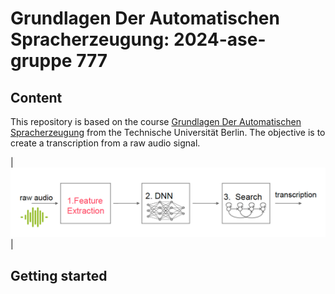 # Grundlagen Der Automatischen Spracherzeugung: 2024-ase-gruppe 777

## Content

This repository is based on the course [Grundlagen Der Automatischen Spracherzeugung](https://moseskonto.tu-berlin.de/moses/modultransfersystem/bolognamodule/beschreibung/anzeigen.html?number=41121&version=1&sprache=1) from the Technische Universität Berlin. The objective is to create a transcription from a raw audio signal. 

| <img  src="./setup/pictures/objective.png"> | 

## Getting started
